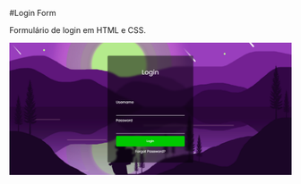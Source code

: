 #Login Form

Formulário de login em HTML e CSS.

![Printscreen do formulário](/readmeAssests/login-form01.png)